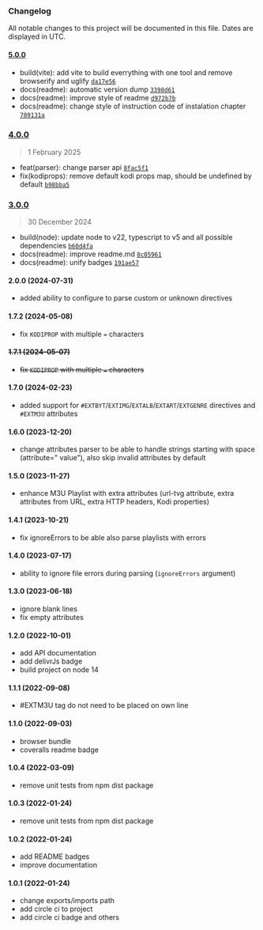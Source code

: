 ### Changelog

All notable changes to this project will be documented in this file. Dates are displayed in UTC.

#### [5.0.0](https://github.com/Raiper34/m3u-parser-generator/compare/4.0.0...5.0.0)

- build(vite): add vite to build everrything with one tool and remove browserify and uglify [`da17e56`](https://github.com/Raiper34/m3u-parser-generator/commit/da17e5619c7940782359f35d0871433198e8f47e)
- docs(readme): automatic version dump [`3398d61`](https://github.com/Raiper34/m3u-parser-generator/commit/3398d61fca8125f2384753f9926a4b64ae659a7a)
- docs(readme): improve style of readme [`d972b7b`](https://github.com/Raiper34/m3u-parser-generator/commit/d972b7b688727cd116a2e06ebe8700e1c9817dd7)
- docs(readme): change style of instruction code of instalation chapter [`789131a`](https://github.com/Raiper34/m3u-parser-generator/commit/789131a47597d95201e598f1507a9d2b99367919)

### [4.0.0](https://github.com/Raiper34/m3u-parser-generator/compare/3.0.0...4.0.0)

> 1 February 2025

- feat(parser): change parser api [`8fac5f1`](https://github.com/Raiper34/m3u-parser-generator/commit/8fac5f16dc64fabe838a4c4b733b05720b922d91)
- fix(kodiprops): remove default kodi props map, should be undefined by default [`b98bba5`](https://github.com/Raiper34/m3u-parser-generator/commit/b98bba5b81c56f7c84010888f373561770ff71a5)

### [3.0.0](https://github.com/Raiper34/m3u-parser-generator/compare/2.0.0...3.0.0)

> 30 December 2024

- build(node): update node to v22, typescript to v5 and all possible dependencies [`b60d4fa`](https://github.com/Raiper34/m3u-parser-generator/commit/b60d4fa4096ceb80d8dd0fb2ea4ebd10aece0859)
- docs(readme): improve readme.md [`8c05961`](https://github.com/Raiper34/m3u-parser-generator/commit/8c05961e5e74648d1fd088bd1910841a22dc0324)
- docs(readme): unify badges [`191ae57`](https://github.com/Raiper34/m3u-parser-generator/commit/191ae571061359ebdb4163f2f365d1877208fd48)

<!-- auto-changelog-above -->

#### 2.0.0 (2024-07-31)
* added ability to configure to parse custom or unknown directives

#### 1.7.2 (2024-05-08)
* fix `KODIPROP` with multiple `=` characters

#### ~~1.7.1 (2024-05-07)~~
* ~~fix `KODIPROP` with multiple `=` characters~~

#### 1.7.0 (2024-02-23)
* added support for `#EXTBYT`/`EXTIMG`/`EXTALB`/`EXTART`/`EXTGENRE` directives and `#EXTM3U` attributes

#### 1.6.0 (2023-12-20)
* change attributes parser to be able to handle strings starting with space (attribute=" value"), also skip invalid attributes by default 

#### 1.5.0 (2023-11-27)
* enhance M3U Playlist with extra attributes (url-tvg attribute, extra attributes from URL, extra HTTP headers, Kodi properties)

#### 1.4.1 (2023-10-21)
* fix ignoreErrors to be able also parse playlists with errors

#### 1.4.0 (2023-07-17)
* ability to ignore file errors during parsing (`ignoreErrors` argument)

#### 1.3.0 (2023-06-18)
* ignore blank lines
* fix empty attributes

#### 1.2.0 (2022-10-01)

* add API documentation
* add delivrJs badge
* build project on node 14

#### 1.1.1 (2022-09-08)

* \#EXTM3U tag do not need to be placed on own line

#### 1.1.0 (2022-09-03)

* browser bundle
* coveralls readme badge

#### 1.0.4 (2022-03-09)

* remove unit tests from npm dist package

#### 1.0.3 (2022-01-24)

* remove unit tests from npm dist package

#### 1.0.2 (2022-01-24)

* add README badges
* improve documentation

#### 1.0.1 (2022-01-24)

* change exports/imports path
* add circle ci to project
* add circle ci badge and others


